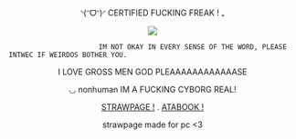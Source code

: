 <p align="center">◝(ᵔᗜᵔ)◜ CERTIFIED FUCKING FREAK ! ₊

<p align="center">
  <img src="https://github.com/user-attachments/assets/bedbf3e3-63b8-42d1-b678-5b25be9c7d67" />
</p>


                          IM NOT OKAY IN EVERY SENSE OF THE WORD, PLEASE INTWEC IF WEIRDOS BOTHER YOU.    
                                
<p align="center"> I LOVE GROSS MEN GOD PLEAAAAAAAAAAAASE 





<p align="center"> ◡  nonhuman IM A FUCKING CYBORG REAL!

<p align="center">
<a href="https://totallynormalstrawpage.straw.page" rel="nofollow">STRAWPAGE !</a>  .
<a href="https://dexter.atabook.org/" rel="nofollow">ATABOOK !</a>  

<p align="center">
strawpage made for pc <3 

